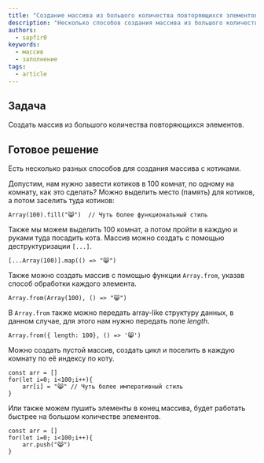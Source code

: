 ```yaml
---
title: "Создание массива из большого количества повторяющихся элементов"
description: "Несколько способов создания массива из большого количества повторяющихся элементов на примере котиков."
authors:
  - sapfir0
keywords:
  - массив
  - заполнение
tags:
  - article
---
```


## Задача

Создать массив из большого количества повторяющихся элементов.

## Готовое решение

Есть несколько разных способов для создания массива с котиками.

Допустим, нам нужно завести котиков в 100 комнат, по одному на комнату, как это сделать? Можно выделить место (память) для котиков, а потом заселить туда котиков:

```
Array(100).fill("😸")  // Чуть более функциональный стиль
```

Также мы можем выделить 100 комнат, а потом пройти в каждую и руками туда посадить кота. Массив можно создать с помощью деструктуризации `[...]`.

```
[...Array(100)].map(() => "😸")
```

Также можно создать массив с помощью функции `Array.from`, указав способ обработки каждого элемента.

```
Array.from(Array(100), () => "😸")
```

В `Array.from` также можно передать array-like структуру данных, в данном случае, для этого нам нужно передать поле _length_.

```
Array.from({ length: 100}, () => '😸')
```

Можно создать пустой массив, создать цикл и поселить в каждую комнату по её индексу по коту.

```
const arr = []
for(let i=0; i<100;i++){
    arr[i] = "😸" // Чуть более императивный стиль
}
```

Или также можем пушить элементы в конец массива, будет работать быстрее на большом количестве элементов.

```
const arr = []
for(let i=0; i<100;i++){
    arr.push("😸")
}
```
